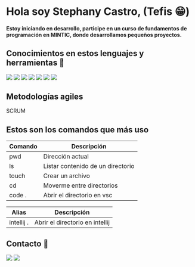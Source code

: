 # Hola soy Stephany Castro, (Tefis 😁)

#### Estoy iniciando en desarrollo, participe en un curso de fundamentos de programación en MINTIC, donde desarrollamos pequeños proyectos.



## Conocimientos en estos lenguajes y herramientas 🥺
[![](https://icongr.am/devicon/java-original.svg?size=50&color=currentColor)](www.java.com)
[![](https://icongr.am/devicon/javascript-original.svg?size=34&color=currentColor)](https://developer.mozilla.org/es/docs/Web/JavaScript)
[![](https://icongr.am/devicon/html5-original.svg?size=34&color=currentColor)](https://developer.mozilla.org/es/docs/Web/HTML)
[![](https://icongr.am/devicon/github-original-wordmark.svg?size=34&color=d4b5b5)](https://github.com)
[![](https://icongr.am/devicon/gitlab-original.svg?size=34&color=d4b5b5)](https://about.gitlab.com/)
[![](https://icongr.am/devicon/mongodb-original.svg?size=34&color=d4b5b5)](https://www.mongodb.com/)
[![](https://icongr.am/devicon/mysql-original-wordmark.svg?size=34&color=d4b5b5
)](https://www.mysql.com/)

## Metodologías agiles 
SCRUM


## Estos son los comandos que más uso 

| Comando | Descripción |
| -------- | ----------- |
| pwd| Dirección actual |
| ls| Listar contenido de un directorio |
| touch| Crear un archivo |
| cd| Moverme entre directorios |
| code .| Abrir el directorio en vsc |


| Alias | Descripción |
| -------- | ----------- |
| intellij .| Abrir el directorio en intellij |


## Contacto 🤭

[![](https://icongr.am/devicon/linkedin-original.svg?size=34&color=d4b5b5)](https://www.linkedin.com/in/stephany-castro-salas-03a001172/)
[![](https://icongr.am/devicon/github-original-wordmark.svg?size=34&color=d4b5b5)](https://github.com/StephanyCS1)